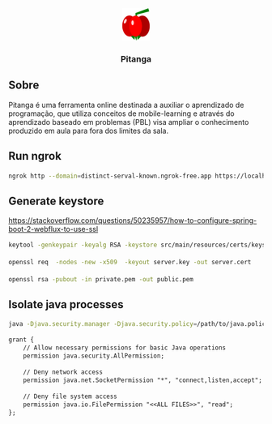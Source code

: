 <div style="text-align: center;">
    <img src="./pitangaweb/public/pitanga-icon.svg" alt="Pitanga Icon" style="height: 64px;"/>
    <h3>Pitanga</h3>
</div>

## Sobre

Pitanga é uma ferramenta online destinada a auxiliar o aprendizado de programação, que utiliza conceitos de mobile-learning e através do aprendizado baseado em problemas (PBL) visa ampliar o conhecimento produzido em aula para fora dos limites da sala.

## Run ngrok

```bash
ngrok http --domain=distinct-serval-known.ngrok-free.app https://localhost:8443
```

## Generate keystore

https://stackoverflow.com/questions/50235957/how-to-configure-spring-boot-2-webflux-to-use-ssl

```bash
keytool -genkeypair -keyalg RSA -keystore src/main/resources/certs/keystore.jks

openssl req  -nodes -new -x509  -keyout server.key -out server.cert

openssl rsa -pubout -in private.pem -out public.pem
```

## Isolate java processes

```bash
java -Djava.security.manager -Djava.security.policy=/path/to/java.policy <java.class>
```

```java.policy
grant {
    // Allow necessary permissions for basic Java operations
    permission java.security.AllPermission;

    // Deny network access
    permission java.net.SocketPermission "*", "connect,listen,accept";

    // Deny file system access
    permission java.io.FilePermission "<<ALL FILES>>", "read";
};
```
